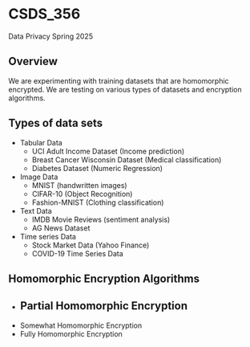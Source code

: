 # CSDS_356
Data Privacy Spring 2025

## Overview 
We are experimenting with training datasets that are homomorphic encrypted. We are testing on various types of datasets and encryption algorithms.

## Types of data sets
- Tabular Data
    - UCI Adult Income Dataset (Income prediction)
    - Breast Cancer Wisconsin Dataset (Medical classification)
    - Diabetes Dataset (Numeric Regression)
- Image Data
    - MNIST (handwritten images)
    - CIFAR-10 (Object Recognition)
    - Fashion-MNIST (Clothing classification)
- Text Data
    - IMDB Movie Reviews (sentiment analysis)
    - AG News Dataset
- Time series Data 
    - Stock Market Data (Yahoo Finance)
    - COVID-19 Time Series Data

## Homomorphic Encryption Algorithms
- Partial Homomorphic Encryption
    - 
- Somewhat Homomorphic Encryption
- Fully Homomorphic Encryption
